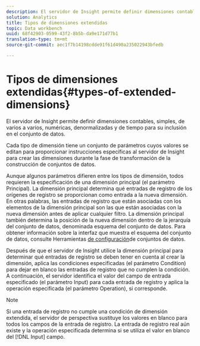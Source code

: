 ```yaml
---
description: El servidor de Insight permite definir dimensiones contables, simples, de varios a varios, numéricas, denormalizadas y de tiempo para su inclusión en el conjunto de datos.
solution: Analytics
title: Tipos de dimensiones extendidas
topic: Data workbench
uuid: 68f42903-0599-43f2-8b5b-da9e171d77b1
translation-type: tm+mt
source-git-commit: aec1f7b14198cdde91f61d490a235022943bfedb

---
```



# Tipos de dimensiones extendidas{#types-of-extended-dimensions}

El servidor de Insight permite definir dimensiones contables, simples, de varios a varios, numéricas, denormalizadas y de tiempo para su inclusión en el conjunto de datos.

Cada tipo de dimensión tiene un conjunto de parámetros cuyos valores se editan para proporcionar instrucciones específicas al servidor de Insight para crear las dimensiones durante la fase de transformación de la construcción de conjuntos de datos.

Aunque algunos parámetros difieren entre los tipos de dimensión, todos requieren la especificación de una dimensión principal (el parámetro Principal). La dimensión principal determina qué entradas de registro de los orígenes de registro se proporcionan como entrada a la nueva dimensión. En otras palabras, las entradas de registro que están asociadas con los elementos de la dimensión principal son las que están asociadas con la nueva dimensión antes de aplicar cualquier filtro. La dimensión principal también determina la posición de la nueva dimensión dentro de la jerarquía del conjunto de datos, denominada esquema del conjunto de datos. Para obtener información sobre la interfaz que muestra el esquema del conjunto de datos, consulte Herramientas [de configuración](../../../../home/c-dataset-const-proc/c-dataset-config-tools/c-dataset-config-tools.md#concept-6e058b7691834cf79dcfd1573f78d4f5)de conjuntos de datos.

Después de que el servidor de Insight utilice la dimensión principal para determinar qué entradas de registro se deben tener en cuenta al crear la dimensión, aplica las condiciones especificadas (el parámetro Condition) para dejar en blanco las entradas de registro que no cumplen la condición. A continuación, el servidor identifica el valor del campo de entrada especificado (el parámetro Input) para cada entrada de registro y aplica la operación especificada (el parámetro Operation), si corresponde.

>[!NOTE]
>
>Si una entrada de registro no cumple una condición de dimensión extendida, el servidor de perspectiva sustituye los valores en blanco para todos los campos de la entrada de registro. La entrada de registro real aún existe y la operación especificada determina si se utiliza el valor en blanco del [!DNL Input] campo.

